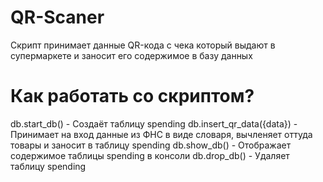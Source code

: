 # QR-Scaner
Скрипт принимает данные QR-кода с чека который выдают в супермаркете и заносит его содержимое в базу данных

# Как работать со скриптом?
db.start_db() - Создаёт таблицу spending
db.insert_qr_data({data}) - Принимает на вход данные из ФНС в виде словаря, вычленяет оттуда товары и заносит в таблицу spending
db.show_db() - Отображает содержимое таблицы spending в консоли
db.drop_db() - Удаляет таблицу spending
